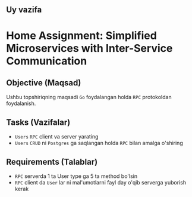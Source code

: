 ## Uy vazifa

# Home Assignment: Simplified Microservices with Inter-Service Communication

## Objective (Maqsad)
Ushbu topshiriqning maqsadi `Go` foydalangan holda `RPC` protokoldan foydalanish. 

## Tasks (Vazifalar)
- `Users` `RPC` client va server yarating
- `Users` `CRUD` ni `Postgres` ga saqlangan holda `RPC` bilan amalga o'shiring 


## Requirements (Talablar)
- `RPC` serverda 1 ta User type ga 5 ta method bo'lsin
- `RPC` client da `User` lar ni mal'umotlarni fayl day o'qib serverga yuborish kerak

